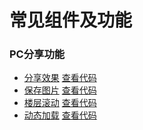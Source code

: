 # 常见组件及功能

### PC分享功能
- [分享效果](https://lena126.github.io/bird/index.html)  [查看代码](https://github.com/lena126/bird/blob/master/index.html)
- [保存图片](https://lena126.github.io/bird/download.html)  [查看代码](https://github.com/lena126/bird/blob/master/download.html)
- [楼层滚动](https://lena126.github.io/bird/src/CSSAbout/floorMove.html)   [查看代码](https://github.com/lena126/bird/blob/master/src/CSSAbout/floorMove.html)
- [动态加载](https://lena126.github.io/bird/src/CSSAbout/loadingout.html) [查看代码](https://github.com/lena126/bird/blob/master/src/CSSAbout/loadingout.html)
